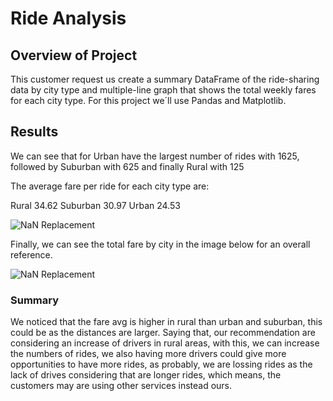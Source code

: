 # Ride Analysis

## Overview of Project

This customer request us create a summary DataFrame of the ride-sharing data by city type and multiple-line graph that shows the total weekly fares for each city type. For this project we´ll use Pandas and Matplotlib. 


## Results

We can see that for Urban have the largest number of rides with 1625, followed by Suburban with 625 and finally Rural with 125

The average fare per ride for each city type are: 

Rural       34.62
Suburban    30.97
Urban       24.53


![NaN Replacement](path/to/image_name.png)

Finally, we can see the total fare by city in the image below for an overall reference. 


![NaN Replacement](path/to/image_name.png)


### Summary
We noticed that the fare avg is higher in rural than urban and suburban, this could be as the distances are larger. Saying that, our recommendation are considering an increase of drivers in rural areas, with this, we can increase the numbers of rides, we also having more drivers could give more opportunities to have more rides, as probably, we are lossing rides as the lack of drives considering that are longer rides, which means, the customers may are using other services instead ours. 